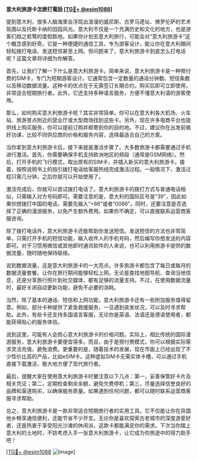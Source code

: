 **意大利旅游卡怎麽打電話 [[TG💪+ @esim1088](https://t.me/s/esim1088)]**

提到意大利，很多人脑海里会浮现出浪漫的威尼斯、古罗马遗址、佛罗伦萨的艺术氛围以及托斯卡纳的田园风光。意大利不仅是一个充满历史和文化的地方，也是游客们趋之若鹜的度假胜地。如果你计划去意大利旅行，可能会对“意大利旅游卡”这个概念感到好奇。它是一种便捷的通信工具，专为游客设计，能让你在意大利期间轻松拨打电话、发送短信甚至上网。但问题来了，意大利旅游卡到底怎么打电话呢？这篇文章将详细为你解答。

首先，让我们了解一下什么是意大利旅游卡。简单来说，意大利旅游卡是一种预付费的SIM卡，专门为短期游客设计。它通常包含一定数量的通话分钟数、短信条数以及移动数据流量。这种卡的优点在于无需签订长期合约，购买后即可立即使用，非常适合短期旅行者。此外，它还支持多种语言服务，方便不懂意大利语的游客使用。

那么，如何购买意大利旅游卡呢？其实非常简单。你可以在意大利各大机场、火车站、旅游景点附近的营业厅或大型商场找到这些卡。另外，现在许多电商平台也提供线上购买服务，你可以提前订购并邮寄到你的目的地。不过，建议你在出发前做好功课，比较不同供应商的价格和服务内容，选择最适合自己的方案。

当你拿到意大利旅游卡后，接下来就是激活步骤了。大多数旅游卡都需要通过手机进行激活。首先，你需要确保手机支持欧洲地区的频段（通常是GSM网络）。然后，打开手机的飞行模式，取出原有的SIM卡，并插入新买的意大利旅游卡。接着，按照说明书上的指引拨打电话给客服热线完成激活过程。一般情况下，激活过程只需几分钟，之后你就可以开始使用了。

激活完成后，你就可以尝试拨打电话了。意大利旅游卡的拨打方式与普通电话相似，只需输入对方号码即可。需要注意的是，意大利的国际区号是“39”，因此如果你想拨打中国的电话，需要先输入“+86”或者“0086”。同时，还要注意是否选择了正确的漫游服务，以免产生额外费用。如果你不确定，可以直接联系运营商客服咨询。

除了拨打电话外，意大利旅游卡还能帮助你发送短信。发送短信的方法也非常简单，只需打开手机的短信功能，输入收件人的手机号码，然后编写你想发送的内容即可。对于习惯用微信或其他即时通讯软件的人来说，也可以利用旅游卡提供的数据流量，随时随地保持联络。

说到数据流量，这是意大利旅游卡的一大亮点。许多旅游卡都包含了每日或每月的数据流量套餐，让你在旅行期间能够轻松上网。无论是查找地图导航、查询当地信息，还是分享旅行照片到社交媒体，都有足够的流量支持。不过，在使用数据流量时，最好关闭自动更新功能，避免不必要的消耗。

当然，除了基本的通话、短信和上网功能，意大利旅游卡还有一些附加服务值得留意。例如，部分卡种提供了紧急救援服务，一旦遇到突发状况，可以及时寻求帮助。此外，有些卡还支持多国语言客服，无论你是英语、法语还是德语使用者，都能获得贴心的服务体验。

说到这里，可能有人会担心意大利旅游卡的价格问题。实际上，相比传统的国际漫游服务，意大利旅游卡要便宜得多。而且，由于是预付费模式，你可以根据实际需求灵活充值，避免浪费。更重要的是，随着技术的发展，现在市面上已经出现了不少性价比高的产品，比如eSIM卡。这种虚拟SIM卡无需实体卡槽，可以通过手机直接下载激活，极大地方便了现代旅行者。

最后，提醒大家在使用意大利旅游卡时要注意以下几点：第一，妥善保管好卡片及相关凭证；第二，定期检查剩余余额，避免欠费停机；第三，尽量选择信誉良好的品牌和渠道购买，以确保服务质量。如果遇到任何问题，都可以随时联系运营商客服寻求帮助。

总之，意大利旅游卡是一款非常适合短期旅行者的实用工具。它不仅能让你在异国他乡畅享通信便利，还能节省不少开支。无论你是喜欢探索古老城市的深度游爱好者，还是热衷于享受阳光沙滩的休闲派，这款卡都能满足你的需求。下次当你踏上意大利的土地时，不妨考虑入手一张意大利旅游卡，让它成为你旅途中的得力助手吧！

[[TG💪+ @esim1088](https://t.me/s/esim1088) ![Image](https://i.postimg.cc/4NQfJmqS/Snipaste-2025-05-13-00-14-12.png)]
